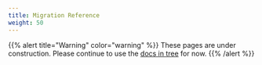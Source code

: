 ```yaml
---
title: Migration Reference
weight: 50
---
```


{{% alert title="Warning" color="warning" %}}
These pages are under construction. Please continue to use the [docs in
tree](https://github.com/operator-framework/operator-sdk/tree/master/doc)
for now.
{{% /alert %}}
